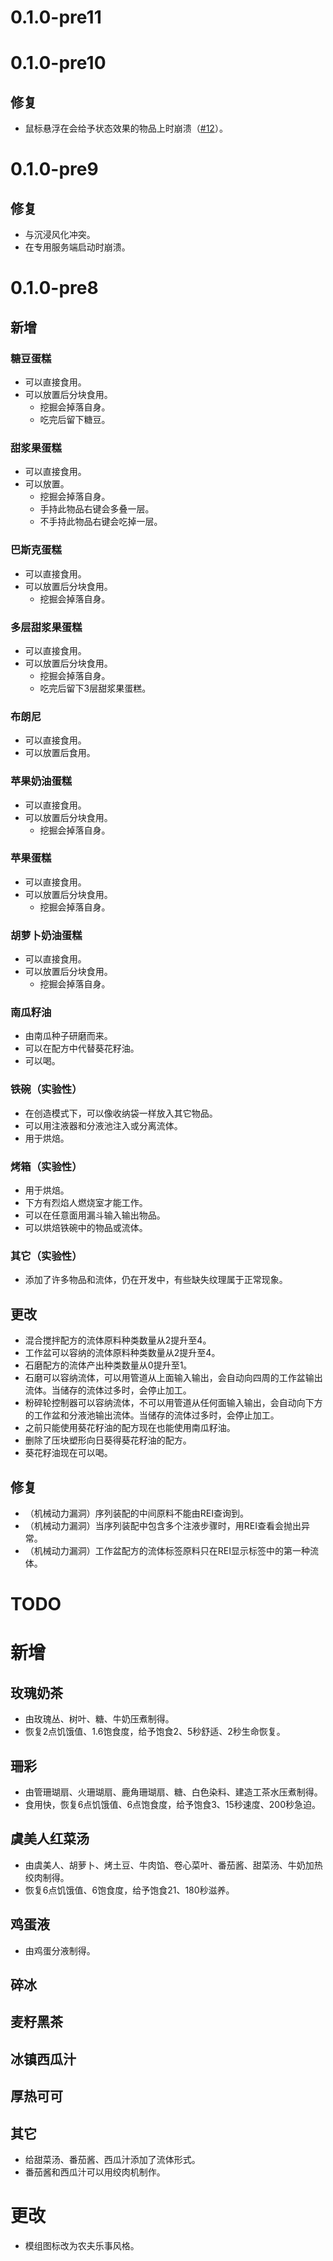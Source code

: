# 0.1.0-pre11

# 0.1.0-pre10

## 修复

- 鼠标悬浮在会给予状态效果的物品上时崩溃（[#12](https://github.com/Phoupraw/CreateSDelightFabricJava/issues/12)）。

# 0.1.0-pre9

## 修复

- 与沉浸风化冲突。
- 在专用服务端启动时崩溃。

# 0.1.0-pre8

## 新增

### 糖豆蛋糕

- 可以直接食用。
- 可以放置后分块食用。
  - 挖掘会掉落自身。
  - 吃完后留下糖豆。

### 甜浆果蛋糕

- 可以直接食用。
- 可以放置。
  - 挖掘会掉落自身。
  - 手持此物品右键会多叠一层。
  - 不手持此物品右键会吃掉一层。

### 巴斯克蛋糕

- 可以直接食用。
- 可以放置后分块食用。
  - 挖掘会掉落自身。

### 多层甜浆果蛋糕

- 可以直接食用。
- 可以放置后分块食用。
  - 挖掘会掉落自身。
  - 吃完后留下3层甜浆果蛋糕。

### 布朗尼

- 可以直接食用。
- 可以放置后食用。

### 苹果奶油蛋糕

- 可以直接食用。
- 可以放置后分块食用。
  - 挖掘会掉落自身。

### 苹果蛋糕

- 可以直接食用。
- 可以放置后分块食用。
  - 挖掘会掉落自身。

### 胡萝卜奶油蛋糕

- 可以直接食用。
- 可以放置后分块食用。
  - 挖掘会掉落自身。

### 南瓜籽油

- 由南瓜种子研磨而来。
- 可以在配方中代替葵花籽油。
- 可以喝。

### 铁碗（实验性）

- 在创造模式下，可以像收纳袋一样放入其它物品。
- 可以用注液器和分液池注入或分离流体。
- 用于烘焙。

### 烤箱（实验性）

- 用于烘焙。
- 下方有烈焰人燃烧室才能工作。
- 可以在任意面用漏斗输入输出物品。
- 可以烘焙铁碗中的物品或流体。

### 其它（实验性）

- 添加了许多物品和流体，仍在开发中，有些缺失纹理属于正常现象。

## 更改

- 混合搅拌配方的流体原料种类数量从2提升至4。
- 工作盆可以容纳的流体原料种类数量从2提升至4。
- 石磨配方的流体产出种类数量从0提升至1。
- 石磨可以容纳流体，可以用管道从上面输入输出，会自动向四周的工作盆输出流体。当储存的流体过多时，会停止加工。
- 粉碎轮控制器可以容纳流体，不可以用管道从任何面输入输出，会自动向下方的工作盆和分液池输出流体。当储存的流体过多时，会停止加工。
- 之前只能使用葵花籽油的配方现在也能使用南瓜籽油。
- 删除了压块塑形向日葵得葵花籽油的配方。
- 葵花籽油现在可以喝。

## 修复

- （机械动力漏洞）序列装配的中间原料不能由REI查询到。
- （机械动力漏洞）当序列装配中包含多个注液步骤时，用REI查看会抛出异常。
- （机械动力漏洞）工作盆配方的流体标签原料只在REI显示标签中的第一种流体。

# TODO

# 新增

## 玫瑰奶茶

- 由玫瑰丛、树叶、糖、牛奶压煮制得。
- 恢复2点饥饿值、1.6饱食度，给予饱食2、5秒舒适、2秒生命恢复。

## 珊彩

- 由管珊瑚扇、火珊瑚扇、鹿角珊瑚扇、糖、白色染料、建造工茶水压煮制得。
- 食用快，恢复6点饥饿值、6点饱食度，给予饱食3、15秒速度、200秒急迫。

## 虞美人红菜汤

- 由虞美人、胡萝卜、烤土豆、牛肉馅、卷心菜叶、番茄酱、甜菜汤、牛奶加热绞肉制得。
- 恢复6点饥饿值、6饱食度，给予饱食21、180秒滋养。

## 鸡蛋液

- 由鸡蛋分液制得。

## 碎冰

## 麦籽黑茶

## 冰镇西瓜汁

## 厚热可可

## 其它

- 给甜菜汤、番茄酱、西瓜汁添加了流体形式。
- 番茄酱和西瓜汁可以用绞肉机制作。

# 更改

- 模组图标改为农夫乐事风格。
